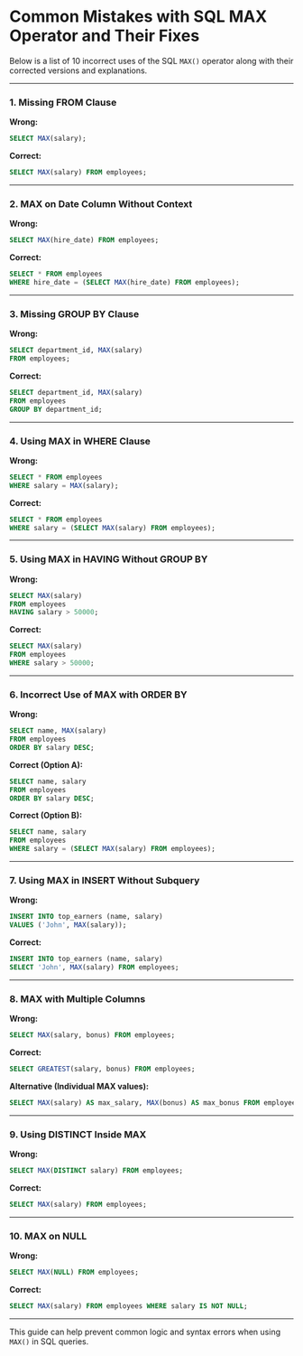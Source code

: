 # Common Mistakes with SQL MAX Operator and Their Fixes

Below is a list of 10 incorrect uses of the SQL `MAX()` operator along with their corrected versions and explanations.

---

### 1. **Missing FROM Clause**

**Wrong:**

```sql
SELECT MAX(salary);
```

**Correct:**

```sql
SELECT MAX(salary) FROM employees;
```

---

### 2. **MAX on Date Column Without Context**

**Wrong:**

```sql
SELECT MAX(hire_date) FROM employees;
```

**Correct:**

```sql
SELECT * FROM employees
WHERE hire_date = (SELECT MAX(hire_date) FROM employees);
```

---

### 3. **Missing GROUP BY Clause**

**Wrong:**

```sql
SELECT department_id, MAX(salary)
FROM employees;
```

**Correct:**

```sql
SELECT department_id, MAX(salary)
FROM employees
GROUP BY department_id;
```

---

### 4. **Using MAX in WHERE Clause**

**Wrong:**

```sql
SELECT * FROM employees
WHERE salary = MAX(salary);
```

**Correct:**

```sql
SELECT * FROM employees
WHERE salary = (SELECT MAX(salary) FROM employees);
```

---

### 5. **Using MAX in HAVING Without GROUP BY**

**Wrong:**

```sql
SELECT MAX(salary)
FROM employees
HAVING salary > 50000;
```

**Correct:**

```sql
SELECT MAX(salary)
FROM employees
WHERE salary > 50000;
```

---

### 6. **Incorrect Use of MAX with ORDER BY**

**Wrong:**

```sql
SELECT name, MAX(salary)
FROM employees
ORDER BY salary DESC;
```

**Correct (Option A):**

```sql
SELECT name, salary
FROM employees
ORDER BY salary DESC;
```

**Correct (Option B):**

```sql
SELECT name, salary
FROM employees
WHERE salary = (SELECT MAX(salary) FROM employees);
```

---

### 7. **Using MAX in INSERT Without Subquery**

**Wrong:**

```sql
INSERT INTO top_earners (name, salary)
VALUES ('John', MAX(salary));
```

**Correct:**

```sql
INSERT INTO top_earners (name, salary)
SELECT 'John', MAX(salary) FROM employees;
```

---

### 8. **MAX with Multiple Columns**

**Wrong:**

```sql
SELECT MAX(salary, bonus) FROM employees;
```

**Correct:**

```sql
SELECT GREATEST(salary, bonus) FROM employees;
```

**Alternative (Individual MAX values):**

```sql
SELECT MAX(salary) AS max_salary, MAX(bonus) AS max_bonus FROM employees;
```

---

### 9. **Using DISTINCT Inside MAX**

**Wrong:**

```sql
SELECT MAX(DISTINCT salary) FROM employees;
```

**Correct:**

```sql
SELECT MAX(salary) FROM employees;
```

---

### 10. **MAX on NULL**

**Wrong:**

```sql
SELECT MAX(NULL) FROM employees;
```

**Correct:**

```sql
SELECT MAX(salary) FROM employees WHERE salary IS NOT NULL;
```

---

This guide can help prevent common logic and syntax errors when using `MAX()` in SQL queries.
